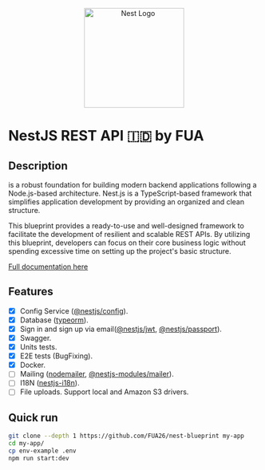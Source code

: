 <p align="center">
  <a href="http://nestjs.com/" target="blank"><img src="https://nestjs.com/img/logo-small.svg" width="200" alt="Nest Logo" /></a>
</p>

# NestJS REST API 🇮🇩 by FUA

## Description

is a robust foundation for building modern backend applications following a Node.js-based architecture. Nest.js is a TypeScript-based framework that simplifies application development by providing an organized and clean structure.

This blueprint provides a ready-to-use and well-designed framework to facilitate the development of resilient and scalable REST APIs. By utilizing this blueprint, developers can focus on their core business logic without spending excessive time on setting up the project's basic structure.

[Full documentation here](https://github.com/brocoders/nestjs-boilerplate/blob/main/docs/readme.md)

## Features

- [x] Config Service ([@nestjs/config](https://www.npmjs.com/package/@nestjs/config)).
- [x] Database ([typeorm](https://www.npmjs.com/package/typeorm)).
- [x] Sign in and sign up via email([@nestjs/jwt](https://www.npmjs.com/package/@nestjs/jwt), [@nestjs/passport](https://www.npmjs.com/package/@nestjs/passport)).
- [x] Swagger.
- [x] Units tests.
- [x] E2E tests (BugFixing).
- [x] Docker.
- [ ] Mailing ([nodemailer](https://www.npmjs.com/package/nodemailer), [@nestjs-modules/mailer](https://www.npmjs.com/package/@nestjs-modules/mailer)).
- [ ] I18N ([nestjs-i18n](https://www.npmjs.com/package/nestjs-i18n)).
- [ ] File uploads. Support local and Amazon S3 drivers.

## Quick run

```bash
git clone --depth 1 https://github.com/FUA26/nest-blueprint my-app
cd my-app/
cp env-example .env
npm run start:dev
```
